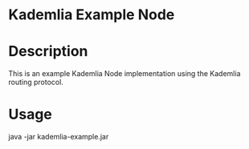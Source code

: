 Kademlia Example Node
========

# Description
This is an example Kademlia Node implementation using the Kademlia routing protocol.

# Usage
java -jar kademlia-example.jar